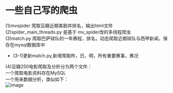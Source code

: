 # 一些自己写的爬虫
(1)mvspider 爬取豆瓣近期美剧并排名，输出html文件<br>
(2)spider_main_threads.py 是基于 mv_spider改的多线程爬虫<br>
(3)match.py 爬取巴萨球队的一年赛程，排名，动态爬取近期球队与西甲新闻，保存在mysql数据库中   
* (3-1)更新match.py,新增爬取昨，日，明，所有重要赛事，赛况   

(4)豆瓣250电影爬取及分析分为两个文件：<br>
一个爬取电影资料存在MySQL<br>
一个用来数据分析，类似如下：<br>
![image](https://github.com/Swy7/python-/blob/master/sample%20graph/Figure_3.png)

